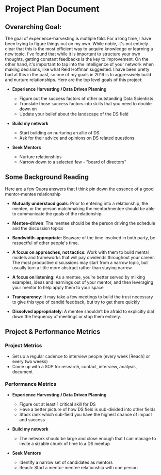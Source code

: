 # Project Plan Document

## Overarching Goal:

The goal of experience-harvesting is mutliple fold. For a long time, I have been trying to figure things out on my own. While noble, it's not entirely clear that this is the most efficient way to acquire knowledge or learning a new topic. I've found that while it is important to structure your own thoughts, getting constant feedbacks is the key to improvement. On the other hand, it's important to tap into the intelligence of your network when making decisions, like what Reid Hoffman suggested. I have been pretty bad at this in the past, so one of my goals in 2016 is to aggressively build and nurture relationships. Here are the top level goals of this project:

* **Experience Harvesting / Data Driven Planning**
	* Figure out the success factors of other outstanding Data Scientists
	* Translate those success factors into skills that you need to double down on
	* Update your belief about the landscape of the DS field

* **Build my network**
	* Start building an nurturing an allie of DS
	* Ask for their advice and opinions on DS related questions

* **Seek Mentors**
	* Nurture relationships
	* Narrow down to a selected few - "board of directors"

## Some Background Reading

Here are a few Quora answers that I think pin down the essence of a good mentor-mentee relationship

* **Mutually understood goals**: Prior to entering into a relationship, the mentee, or the person matchmaking the mentor/mentee should be able to communicate the goals of the relationship.

* **Mentee-driven**: The mentee should be the person driving the schedule and the discussion topics

* **Bandwidth-appropriate**: Beaware of the time involved in both party, be respectful of other people's time.

* **A focus on approaches, not tactics**: Work with them to build mental models and frameworks that will pay dividends throughout your career. The most productive discussions may start from a narrow topic, but usually turn a little more abstract rather than staying narrow.

* **A focus on listening**: As a mentee, you’re better served by milking examples, ideas and learnings out of your mentor, and then leveraging your mentor to help apply them to your space

* **Transparency**: It may take a few meetings to build the trust necessary to give this type of candid feedback, but try to get there quickly

* **Dissolved appropriately**: A mentee shouldn’t be afraid to explicitly dial down the frequency of meetings or stop them entirely.

## Project & Performance Metrics

### Project Metrics

* Set up a regular cadence to interview people (every week [Reach] or every two weeks)
* Come up with a SOP for research, contact, interview, analysis, document

### Performance Metrics

* **Experience Harvesting / Data Driven Planning**
	* Figure out at least 1 critical skill for DS
	* Have a better picture of how DS field is sub-divided into other fields
	* Stack rank which sub-field you have the highest chance of impact and success

* **Build my network**
	* The network should be large and close enough that I can manage to invite a sizable chunk of time to a DS meetup

* **Seek Mentors**
	* Identify a narrow set of candidates as mentors
	* Reach: Start a mentor-mentee relationship with one person


